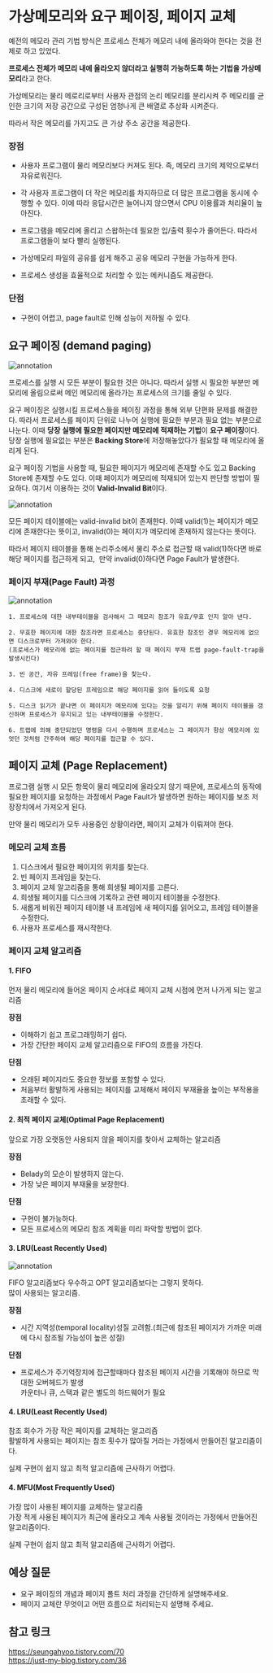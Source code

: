 # 가상메모리와 요구 페이징, 페이지 교체

예전의 메모라 관리 기법 방식은 프로세스 전체가 메모리 내에 올라와야 한다는 것을 전제로 하고 있었다.

**프로세스 전체가 메모리 내에 올라오지 않더라고 실행히 가능하도록 하는 기법을 가상메모리**라고 한다.

가상메모리는 물리 메로리로부터 사용자 관점의 논리 메모리를 분리시켜 주 메모리를 균인한 크기의 저장 공간으로 구성된 엄청나게 큰 배열로 추상화 시켜준다.

따라서 작은 메모리를 가지고도 큰 가상 주소 공간을 제공한다.

### 장점

- 사용자 프로그램이 물리 메모리보다 커져도 된다. 즉, 메모리 크기의 제약으로부터 자유로워진다.

- 각 사용자 프로그램이 더 작은 메모리를 차지하므로 더 많은 프로그램을 동시에 수행할 수 있다. 이에 따라 응답시간은 늘어나지 않으면서 CPU 이용률과 처리율이 높아진다.

- 프로그램을 메모리에 올리고 스왑하는데 필요한 입/출력 횟수가 줄어든다. 따라서 프로그램들이 보다 빨리 실행된다.

- 가상메모리 파일의 공유를 쉽게 해주고 공유 메모리 구현을 가능하게 한다.

- 프로세스 생성을 효율적으로 처리할 수 있는 메커니즘도 제공한다.

### 단점

- 구현이 어렵고, page fault로 인해 성능이 저하될 수 있다.

## 요구 페이징 (demand paging)

![annotation](img/demand_paging1.png)

프로세스를 실행 시 모든 부분이 필요한 것은 아니다. 따라서 실행 시 필요한 부분만 메모리에 올림으로써 메인 메모리에 올라가는 프로세스의 크기를 줄일 수 있다.

요구 페이징은 실행시킬 프로세스들을 페이징 과정을 통해 외부 단편화 문제를 해결한다. 따라서 프로세스를 페이지 단위로 나누어 실행에 필요한 부분과 필요 없는 부분으로 나눈다. 이때 **당장 실행에 필요한 페이지만 메모리에 적재하는 기법**이 **요구 페이징**이다. 당장 실행에 필요없는 부분은 **Backing Store**에 저장해놓았다가 필요할 때 메모리에 올리게 된다.

요구 페이징 기법을 사용할 때, 필요한 페이지가 메모리에 존재할 수도 있고 Backing Store에 존재할 수도 있다. 이때 페이지가 메모리에 적재되어 있는지 판단할 방법이 필요하다. 여기서 이용하는 것이 **Valid-Invalid Bit**이다.

![annotation](img/demand_paging2.png)

모든 페이지 테이블에는 valid-invalid bit이 존재한다. 이때 valid(1)는 페이지가 메모리에 존재한다는 뜻이고, invalid(0)는 페이지가 메모리에 존재하지 않는다는 뜻이다.

따라서 페이지 테이블을 통해 논리주소에서 물리 주소로 접근할 때 valid(1)하다면 바로 해당 페이지를 접근하게 되고, 
만약 invalid(0)하다면 Page Fault가 발생한다.

### 페이지 부재(Page Fault) 과정

![annotation](img/demand_paging3.png)

```
1. 프로세스에 대한 내부테이블을 검사해서 그 메모리 참조가 유효/무효 인지 알아 낸다.

2. 무효한 페이지에 대한 참조라면 프로세스는 중단된다. 유효한 참조인 경우 메모리에 없으면 디스크로부터 가져와야 한다.
(프로세스가 메모리에 없는 페이지를 접근하려 할 때 페이지 부재 트랩 page-fault-trap을 발생시킨다)

3. 빈 공간, 자유 프레임(free frame)을 찾는다.

4. 디스크에 새로이 할당된 프레임으로 해당 페이지를 읽어 들이도록 요청

5. 디스크 읽기가 끝나면 이 페이지가 메모리에 있다는 것을 알리기 위해 페이지 테이블을 갱신하며 프로세스가 유지되고 있는 내부테이블을 수정한다.

6. 트랩에 의해 중단되었던 명령을 다시 수행하며 프로세스는 그 페이지가 항상 메모리에 있엇던 것처럼 간주하여 해당 페이지를 접근할 수 있다.
```

## 페이지 교체 (Page Replacement)

프로그램 실행 시 모든 항목이 물리 메모리에 올라오지 않기 때문에, 프로세스의 동작에 필요한 페이지를 요청하는 과정에서 Page Fault가 발생하면 원하는 페이지를 보조 저장장치에서 가져오게 된다.

만약 물리 메모리가 모두 사용중인 상황이라면, 페이지 교체가 이뤄져야 한다.

### 메모리 교체 흐름

1. 디스크에서 필요한 페이지의 위치를 찾는다.
2. 빈 페이지 프레임을 찾는다.
3. 페이지 교체 알고리즘을 통해 희생될 페이지를 고른다.
4. 희생될 페이지를 디스크에 기록하고 관련 페이지 테이블을 수정한다.
5. 새롭게 비워진 페이지 테이블 내 프레임에 새 페이지를 읽어오고, 프레임 테이블을 수정한다.
6. 사용자 프로세스를 재시작한다.

### 페이지 교체 알고리즘

#### 1. FIFO

먼저 물리 메모리에 들어온 페이지 순서대로 페이지 교체 시점에 먼저 나가게 되는 알고리즘

**장점**

- 이해하기 쉽고 프로그래밍하기 쉽다.
- 가장 간단한 페이지 교체 알고리즘으로 FIFO의 흐름을 가진다.

**단점**

- 오래된 페이지라도 중요한 정보를 포함할 수 있다.
- 처음부터 활발하게 사용되는 페이지를 교체해서 페이지 부재율을 높이는 부작용을 초래할 수 있다.

#### 2. 최적 페이지 교체(Optimal Page Replacement)

앞으로 가장 오랫동안 사용되지 않을 페이지를 찾아서 교체하는 알고리즘

**장점**

- Belady의 모순이 발생하지 않는다.
- 가장 낮은 페이지 부재율을 보장한다.

**단점**

- 구현이 불가능하다.
- 모든 프로세스의 메모리 참조 계획을 미리 파악할 방법이 없다.

#### 3. LRU(Least Recently Used)

![annotation](img/page_replacement1.png)

FIFO 알고리즘보다 우수하고 OPT 알고리즘보다는 그렇지 못하다.  
많이 사용되는 알고리즘.

**장점**

- 시간 지역성(temporal locality)성질 고려함.(최근에 참조된 페이지가 가까운 미래에 다시 참조될 가능성이 높은 성질)

**단점**

- 프로세스가 주기억장치에 접근할때마다 참조된 페이지 시간을 기록해야 하므로 막대한 오버헤드가 발생  
  카운터나 큐, 스택과 같은 별도의 하드웨어가 필요

#### 4. LRU(Least Recently Used)

참조 회수가 가장 작은 페이지를 교체하는 알고리즘  
활발하게 사용되는 페이지는 참조 횟수가 많아질 거라는 가정에서 만들어진 알고리즘이다.

실제 구현이 쉽지 않고 최적 알고리즘에 근사하기 어렵다.

#### 4. MFU(Most Frequently Used)

가장 많이 사용된 페이지를 교체하는 알고리즘  
가장 적게 사용된 페이지가 최근에 올라오고 계속 사용될 것이라는 가정에서 만들어진 알고리즘이다.

실제 구현이 쉽지 않고 최적 알고리즘에 근사하기 어렵다.

## 예상 질문

- 요구 페이징의 개념과 페이지 폴트 처리 과정을 간단하게 설명해주세요.
- 페이지 교체란 무엇이고 어떤 흐름으로 처리되는지 설명해 주세요.

## 참고 링크

https://seungahyoo.tistory.com/70  
https://just-my-blog.tistory.com/36
